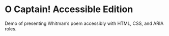 # O Captain! Accessible Edition
Demo of presenting Whitman’s poem accessibly with HTML, CSS, and ARIA roles.

